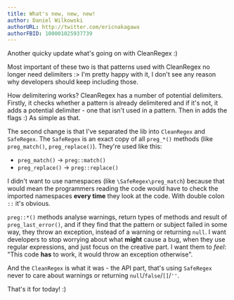 ```yaml
---
title: What's new, new, new!
author: Daniel Wilkowski
authorURL: http://twitter.com/ericnakagawa
authorFBID: 100001025937739
---
```


Another quicky update what's going on with CleanRegex :)

Most important of these two is that patterns used with CleanRegex no longer need delimiters :> I'm pretty happy with it,
I don't see any reason why developers should keep including those.

How delimitering works? CleanRegex has a number of potential delimiters. Firstly, it checks whether a pattern is already
delimitered and if it's not, it adds a potential delimiter - one that isn't used in a pattern. Then in adds the 
flags :) As simple as that.

The second change is that I've separated the lib into `CleanRegex` and `SafeRegex`. The `SafeRegex` is an exact
copy of all `preg_*()` methods (like `preg_match()`, `preg_replace()`). They're used like this:
 - `preg_match()` -> `preg::match()`
 - `preg_replace()` -> `preg::replace()`

I didn't want to use namespaces (like `\SafeRegex\preg_match`) because that would
mean the programmers reading the code would have to check the imported namespaces **every time** they look at the code. With double 
colon `::` it's obvious.

`preg::*()` methods analyse warnings, return types of methods and result of `preg_last_error()`, and if they find that
the pattern or subject failed in some way, they throw an exception, instead of a warning or returning `null`.
I want developers to stop worrying about what **might** cause a bug, when they use regular expressions, and just
focus on the creative part. I want them to *feel*: "This code **has** to work, it would throw an exception otherwise".

And the `CleanRegex` is what it was - the API part, that's using `SafeRegex` never to care about warnings or returning 
`null`/`false`/`[]`/`''`.

That's it for today! :)

